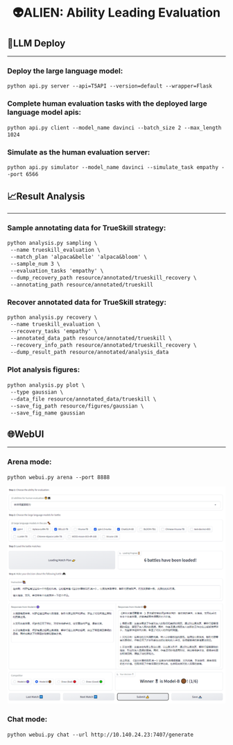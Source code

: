 <h1 align="center"> 👽ALIEN: Ability Leading Evaluation </h1>

## 🚀LLM Deploy 
-------
### Deploy the large language model:
```shell
python api.py server --api=T5API --version=default --wrapper=Flask
```

### Complete human evaluation tasks with the deployed large language model apis:
```shell
python api.py client --model_name davinci --batch_size 2 --max_length 1024
```

### Simulate as the human evaluation server:
```shell
python api.py simulator --model_name davinci --simulate_task empathy --port 6566
```

## 📈Result Analysis 
-------
### Sample annotating data for TrueSkill strategy:
```shell
python analysis.py sampling \
 --name trueskill_evaluation \
 --match_plan 'alpaca&belle' 'alpaca&bloom' \
 --sample_num 3 \
 --evaluation_tasks 'empathy' \
 --dump_recovery_path resource/annotated/trueskill_recovery \
 --annotating_path resource/annotated/trueskill
```

### Recover annotated data for TrueSkill strategy:
```shell
python analysis.py recovery \
 --name trueskill_evaluation \
 --recovery_tasks 'empathy' \
 --annotated_data_path resource/annotated/trueskill \
 --recovery_info_path resource/annotated/trueskill_recovery \
 --dump_result_path resource/annotated/analysis_data
```

### Plot analysis figures:
```shell
python analysis.py plot \
 --type gaussian \
 --data_file resource/annotated_data/trueskill \
 --save_fig_path resource/figures/gaussian \
 --save_fig_name gaussian
```

## 🌐WebUI 
-------
### Arena mode:
```shell
python webui.py arena --port 8888
```
![image](assets/figures/trueskill_annotation.png)

### Chat mode:
```shell
python webui.py chat --url http://10.140.24.23:7407/generate
```
